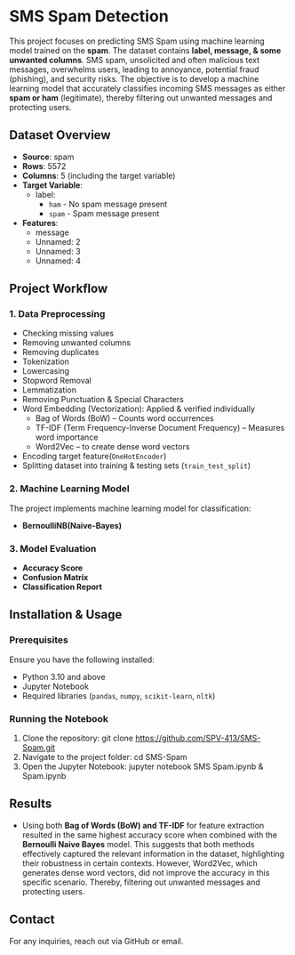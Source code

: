 # SMS Spam Detection
This project focuses on predicting SMS Spam using machine learning model trained on the **spam**. The dataset contains **label, message, & some unwanted columns**. SMS spam, unsolicited and often malicious text messages, overwhelms users, leading to annoyance, potential fraud (phishing), and security risks. The objective is to develop a machine learning model that accurately classifies incoming SMS messages as either **spam or ham** (legitimate), thereby filtering out unwanted messages and protecting users.
## Dataset Overview
- **Source**: spam
- **Rows**: 5572
- **Columns**: 5 (including the target variable)
- **Target Variable**:
  - label:
     - `ham` - No spam message present
     - `spam` - Spam message present
- **Features**:
  - message
  - Unnamed: 2
  - Unnamed: 3
  - Unnamed: 4
    
## Project Workflow
### 1. **Data Preprocessing**
- Checking missing values
- Removing unwanted columns
- Removing duplicates
- Tokenization
- Lowercasing
- Stopword Removal
- Lemmatization
- Removing Punctuation & Special Characters
- Word Embedding (Vectorization):
  Applied & verified individually
  - Bag of Words (BoW) – Counts word occurrences
  - TF-IDF (Term Frequency-Inverse Document Frequency) – Measures word importance
  - Word2Vec – to create dense word vectors
- Encoding target feature(`OneHotEncoder`)
- Splitting dataset into training & testing sets (`train_test_split`)
  
### 2. **Machine Learning Model**
The project implements machine learning model for classification:
- **BernoulliNB(Naive-Bayes)**

### 3. **Model Evaluation**
- **Accuracy Score**
- **Confusion Matrix**
- **Classification Report**

## Installation & Usage

### Prerequisites
Ensure you have the following installed:
- Python 3.10 and above
- Jupyter Notebook
- Required libraries (`pandas`, `numpy`, `scikit-learn`, `nltk`)

### Running the Notebook
1. Clone the repository:
   git clone https://github.com/SPV-413/SMS-Spam.git
2. Navigate to the project folder:
   cd SMS-Spam
3. Open the Jupyter Notebook:
   jupyter notebook SMS Spam.ipynb & Spam.ipynb

## Results
- Using both **Bag of Words (BoW) and TF-IDF** for feature extraction resulted in the same highest accuracy score when combined with the **Bernoulli Naive Bayes** model. This suggests that both methods effectively captured the relevant information in the dataset, highlighting their robustness in certain contexts. However, Word2Vec, which generates dense word vectors, did not improve the accuracy in this specific scenario. Thereby, filtering out unwanted messages and protecting users.

## Contact
For any inquiries, reach out via GitHub or email.
